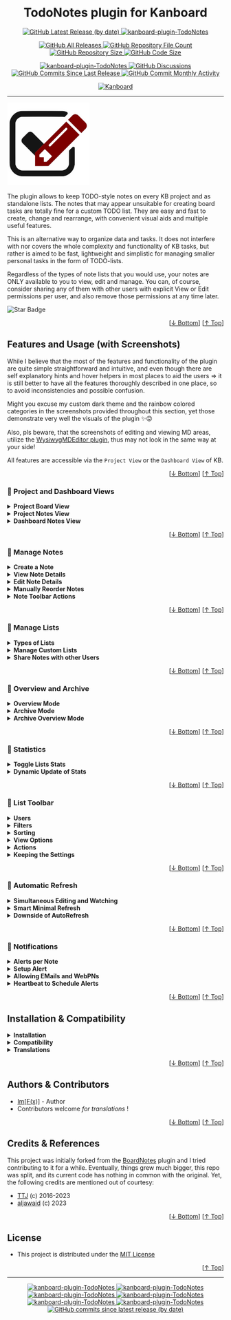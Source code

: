 <h1 name="user-content-readme-top" align="center">TodoNotes plugin for Kanboard</h1>

<p align="center">
    <a href="https://github.com/imfx77/kanboard-plugin-TodoNotes/releases">
        <img src="https://img.shields.io/github/v/release/imfx77/kanboard-plugin-TodoNotes?style=for-the-badge&color=brightgreen" alt="GitHub Latest Release (by date)" title="GitHub Latest Release (by date)">
    </a>
    <a href="https://github.com/imfx77/kanboard-plugin-TodoNotes/blob/master/LICENSE" title="Read License">
        <img src="https://img.shields.io/github/license/imfx77/kanboard-plugin-TodoNotes?style=for-the-badge" alt="kanboard-plugin-TodoNotes">
    </a>
</p>
<p align="center">
    <a href="https://github.com/imfx77/kanboard-plugin-TodoNotes/releases">
        <img src="https://img.shields.io/github/downloads/imfx77/kanboard-plugin-TodoNotes/total?style=for-the-badge&color=orange" alt="GitHub All Releases" title="GitHub All Downloads">
    </a>
    <a href="https://github.com/imfx77/kanboard-plugin-TodoNotes/releases">
        <img src="https://img.shields.io/github/directory-file-count/imfx77/kanboard-plugin-TodoNotes?style=for-the-badge&color=orange" alt="GitHub Repository File Count" title="GitHub Repository File Count">
    </a>
    <a href="https://github.com/imfx77/kanboard-plugin-TodoNotes/releases">
        <img src="https://img.shields.io/github/repo-size/imfx77/kanboard-plugin-TodoNotes?style=for-the-badge&color=orange" alt="GitHub Repository Size" title="GitHub Repository Size">
    </a>
    <a href="https://github.com/imfx77/kanboard-plugin-TodoNotes/releases">
        <img src="https://img.shields.io/github/languages/code-size/imfx77/kanboard-plugin-TodoNotes?style=for-the-badge&color=orange" alt="GitHub Code Size" title="GitHub Code Size">
    </a>
</p>
<p align="center">
    <a href="https://github.com/imfx77/kanboard-plugin-TodoNotes/stargazers" title="View Stargazers">
        <img src="https://img.shields.io/github/stars/imfx77/kanboard-plugin-TodoNotes?logo=github&style=for-the-badge" alt="kanboard-plugin-TodoNotes">
    </a>
    <a href="https://github.com/imfx77/kanboard-plugin-TodoNotes/discussions">
        <img src="https://img.shields.io/github/discussions/imfx77/kanboard-plugin-TodoNotes?style=for-the-badge&color=blue" alt="GitHub Discussions" title="Read Discussions">
    </a>
    <a href="https://github.com/imfx77/kanboard-plugin-TodoNotes/compare">
        <img src="https://img.shields.io/github/commits-since/imfx77/kanboard-plugin-TodoNotes/latest?include_prereleases&style=for-the-badge&color=blue" alt="GitHub Commits Since Last Release" title="GitHub Commits Since Last Release">
    </a>
    <a href="https://github.com/imfx77/kanboard-plugin-TodoNotes/compare">
        <img src="https://img.shields.io/github/commit-activity/m/imfx77/kanboard-plugin-TodoNotes?style=for-the-badge&color=blue" alt="GitHub Commit Monthly Activity" title="GitHub Commit Monthly Activity">
    </a>
</p>
<p align="center">
    <a href="https://github.com/kanboard/kanboard" title="Kanboard - Kanban Project Management Software">
        <img src="https://img.shields.io/badge/Plugin%20for-kanboard-D40000?style=for-the-badge&labelColor=000000" alt="Kanboard">
    </a>
</p>

---

![icon](Assets/img/icon.png)

The plugin allows to keep TODO-style notes on every KB project and as standalone lists.
The notes that may appear unsuitable for creating board tasks are totally fine for a custom TODO list.
They are easy and fast to create, change and rearrange, with convenient visual aids and multiple useful features.

This is an alternative way to organize data and tasks.
It does not interfere with nor covers the whole complexity and functionality of KB tasks,
but rather is aimed to be fast, lightweight and simplistic for managing
smaller personal tasks in the form of TODO-lists.

Regardless of the types of note lists that you would use, your notes are ONLY available to you
to view, edit and manage. You can, of course, consider sharing any of them with other users
with explicit View or Edit permissions per user, and also remove those permissions at any time later.

<img src="https://img.shields.io/badge/⭐-If%20Useful-BC4E99?style=for-the-badge" alt="Star Badge">

<p align="right">[<a href="#user-content-readme-bottom">&#8595; Bottom</a>] [<a href="#user-content-readme-top">&#8593; Top</a>]</p>

## Features and Usage (with Screenshots)

While I believe that the most of the features and functionality of the plugin are quite simple straightforward and intuitive,
and even though there are self explanatory hints and hover helpers in most places to aid the users
=> it is still better to have all the features thoroughly described in one place,
so to avoid inconsistencies and possible confusion.

Might you excuse my custom dark theme and the rainbow colored categories in the screenshots provided throughout this section,
yet those demonstrate very well the visuals of the plugin ✨😝

Also, pls beware, that the screenshots of editing and viewing MD areas,
utilize the [WysiwygMDEditor plugin](https://github.com/imfx77/kanboard-plugin-Wysiwyg-MD-Editor),
thus may not look in the same way at your side!

All features are accessible via the `Project View` or the `Dashboard View` of KB.  

<p align="right">[<a href="#user-content-readme-bottom">&#8595; Bottom</a>] [<a href="#user-content-readme-top">&#8593; Top</a>]</p>

### 🔳 Project and Dashboard Views

<details>
<summary><strong>Project Board View</strong></summary>

For each KB project there are two ways to reach the TodoNotes:
* a button in the project header
* an item in the project dropdown menu (that also shows current stats of the project notes)
![Project Board View](Screenshots/view-project-board.png)

</details>

<details>
<summary><strong>Project Notes View</strong></summary>

This is the corresponding view of the associated project notes.
You can perform all manipulations for the notes in this project directly from here.
![Project Notes View](Screenshots/view-project-notes.png)

</details>

<details>
<summary><strong>Dashboard Notes View</strong></summary>

However, accessing notes list through the `Dashboard > My notes`, gives you the full functionality of the plugin.
You can see and manage from there all the lists that are available to you.
![Dashboard Notes View](Screenshots/view-dashboard-notes.png)

</details>

<p align="right">[<a href="#user-content-readme-bottom">&#8595; Bottom</a>] [<a href="#user-content-readme-top">&#8593; Top</a>]</p>

### 🔳 Manage Notes

<details>
<summary><strong>Create a Note</strong></summary>

Suppose we have a new empty list.
* Creating a note is as simple as typing something and pressing ENTER.
(_Attention_: for mobile you will still have to click the _Save Note_ button!)
* Optionally, you can press TAB or the _Toggle Details_ button, to input note category and details.
If you don't, you can still change those later.
* Finally, to save everything either press the _Save_ button or simply TAB from the editing details area.

![Create New Note](Screenshots/manage-notes-01.png)
![Input Note Details](Screenshots/manage-notes-02.png)

</details>

<details>
<summary><strong>View Note Details</strong></summary>

In a similar fashion, to view/hide note details:
* click the _Toggle Details_ button
* or double-click / double-tap in on the empty area of the note
* clicking the category label or date icon in collapsed view will also open the detailed view

![Newly Created Note](Screenshots/manage-notes-03.png)

</details>

<details>
<summary><strong>Edit Note Details</strong></summary>

![View Existing Note](Screenshots/manage-notes-04.png)

To change any of the note's elements just click on:
* (1) the title label - change title, press ENTER
* (2) the category dropdown - simply select another category
* (3) the _Edit Note Details_ button - change details, press TAB
* (4) the _Status_ button - clicking toggles between Open / In Progress / Done states

![Change Existing Note](Screenshots/manage-notes-05.png)

</details>

<details>
<summary><strong>Manually Reorder Notes</strong></summary>

You can also rearrange multiple notes in a list by simple drag-n-drop,
while any note can be collapsed or expanded at your wish.

_Attention_, for mobile there is an explicit button in the note's toolbar to serve as a `reorder handle`
=> use it specifically for dragging the note, as the generic behavior of drag is to swipe the page contents!

![Manually Reorder Notes](Screenshots/manage-notes-06.png)

</details>

<details>
<summary><strong>Note Toolbar Actions</strong></summary>

On the next picture, the note toolbar buttons are listed from left to right as follows:
* _Get Link to Note_ - copy a link to this note to the clipboard
* _Move Note to Project_ - transfers this note to any other of the available lists
* _Create Task from Note_ - apparently, it is only available for notes in [Regular lists](#-manage-lists),
creates a task on the corresponding KB project with specific Category, Column, Swimlane
* _Delete Note_ - permanently remove the note from the list!
* _Move Note to Archive_ - archives the note (in separate DB table)
* _Save Note_ - store all note changes to the DB

![Note Toolbar Buttons](Screenshots/manage-notes-07.png)

</details>

<p align="right">[<a href="#user-content-readme-bottom">&#8595; Bottom</a>] [<a href="#user-content-readme-top">&#8593; Top</a>]</p>

### 🔳 Manage Lists

<details>
<summary><strong>Types of Lists</strong></summary>

![List Types](Screenshots/manage-lists-01.png)

These are the list types that you can have:
* **Regular** - this is an automatic list that is available for every KB project that you participate in.
Beware that if you lose your access to the KB project you will also lose access to the corresponding Notes List
even though all the notes will remain intact. There might be multiple users that are members of the KB project
and each of them will have this list, but they cannot see each others notes unless they explicitly share them.
* **Custom** - these lists are standalone, they can be only created accessed and manipulated through the `Dashboard > My notes`
interface of the TodoNotes plugin. They are highly flexible and customizable to match various purposes.
  * **Global** - those lists are globally accessible for all users, and much like the **Regular** lists
every user can see and manage just his own notes. The specific is that **Global Custom** lists can be managed by Admin only
(create/rename/delete/reorder), and the users can manipulate their own notes and consider sharing them.
The plugin initially pre-creates `Global Notes` and `Global TODO` global lists, you can leave them or remove them at wish.
  * **Private** - as the name suggests those are the personal user lists. Everyone can create and manage any number of private lists as he needs.
They are visible only to the owner (unless shared). Those would be the most expendable lists as they would come and go on demand.
  * **Shared** - those are other users' private list that have been shared with you. You can access them
with the corresponding Vew/Edit permissions. Apparently, with View permission you see a readonly list,
and with Edit permission you can touch the notes on user's behalf.

</details>

<details>
<summary><strong>Manage Custom Lists</strong></summary>

![Manage Custom Lists](Screenshots/manage-lists-02.png)

As numbered on the above picture, these are the manipulations to list that you can do:
* (1) _Create custom note list_ - if you have Admin privileges, you can create **Global** lists, otherwise only **Private**
* (2) _Rename/Delete custom global note list!_ - Admin only
* (3) _Sharing Permissions_ - if button is highlighted there are existing permissions for this list.
Sharing permission to a specific user will only give him access to your notes, other users' notes in the global list are theirs to share.
* (4) _Rename/Delete custom private note list_ - mangle them as you like it, the list panel will adjust its width
* (5) _Sharing Permissions_ - if button is highlighted there are existing permissions for this list.
Since the **Private** list contains your notes only, a sharing permission actually exposes the entire list to another user,
and he will see it as a standalone list in his `Shared Custom List` group in the tabs panel.
* (6) Reorder **Private** list by dragging. Same thing applies for **Global** lists too, it just requires Admin privileges.
_Attention_, for mobile there is an explicit `reoder handle` to drag the lists around!
* (7) The **Regular** list being bound to actual KB projects are not really manipulatable,
you can just go to their Board or Task List views.
* (8) _Sharing Permissions_ - works as for **Global** list.
* (9) Collapse/Expand the list groups - as expected, click on the arrows, or double-click the group title.
The collapse/expand state of each group is remembered and the visuals will remain as you set them.

</details>

<details>
<summary><strong>Share Notes with other Users</strong></summary>

To share your notes from a **Global/Regular** list or to share a whole **Private** list
click the corresponding _Sharing Permissions_ button (1) and it will bring up
a page that lists users and permissions.

For each user of interest select the desired permission (2) and press the _Set_ button (3).
When the list is longer, please scroll to find desired users. Operate them one by one.
If you want to remove the sharing permissions, simply select the `[none]` option.

![Manage Custom Lists](Screenshots/manage-lists-03.png)

</details>

<p align="right">[<a href="#user-content-readme-bottom">&#8595; Bottom</a>] [<a href="#user-content-readme-top">&#8593; Top</a>]</p>

### 🔳 Overview and Archive

<details>
<summary><strong>Overview Mode</strong></summary>

When you open the `Dashboard > My notes` by default you land on the `All Lists` item
which effectively represents the **Overview Mode**. Its idea is to be able
to quickly browse and review all available notes from all available owned lists (according to the set filters, of course).
The order of lists in the overview follows their order from the tabs pane on the left.

You can surely expand and collapse notes' details, but you are only allowed
to change note _Status_ and _Alert_ and to reorder notes within a list.

![Overview Mode](Screenshots/view-overview.png)

As numbered on the picture the following actions regard the lists:
* (1) collapse / expand specific list
* (2) double-click on the empty area to collapse / expand specific list
* (3) click to go to specific list (same as clicking on its tab in the left pane)

And the rest of them regard the notes:
* (4) double-click empty area of note to expand / collapse note details
* (5) drag note to reorder within the specific list
* (6) toggle note _Status_
* (7) set note _Alert_

</details>

<details>
<summary><strong>Archive Mode</strong></summary>

There is a special filter in the [List Toolbar > Filters](#-list-toolbar) (1)
that is called `Archive View` (2).
It effectively switches the entire list view mode as it shows the archived notes for this list
(which are technically being kept in a separate DB table form the active ones).

When notes are archived they lose their status and become unmanageable in any way.
You can browse and review their data, but the only actions (3) you can perform with them are:
* delete them permanently
* or restore them as active notes

![Archive Mode](Screenshots/view-archive.png)

</details>

<details>
<summary><strong>Archive Overview Mode</strong></summary>

Well, since the `Archive View` filter is also available in `Overview Mode`
this allows to have an overview of all archived notes from all available lists.
Yet, you can only browse and review them. If you want to manipulate the archived notes
you have to select a specific list and turn on its `Archive View` from filter settings.

</details>

<p align="right">[<a href="#user-content-readme-bottom">&#8595; Bottom</a>] [<a href="#user-content-readme-top">&#8593; Top</a>]</p>

### 🔳 Statistics

<details>
<summary><strong>Toggle Lists Stats</strong></summary>

By using the _Show Stats_ button you can toggle ON / OFF the visibility of
the statistics widgets for all lists. They show the number of Open / In Progress / Done
notes for each list, and a total on top.

_Attention_, if you are viewing someone else's [Shared notes](#-manage-lists)
for a specific list, the shown stats will be grayed out to denote that those are not the counts of your notes
and that they don't contribute to the total!

![Toglle Lists Stats](Screenshots/view-notes-stats.png)

</details>

<details>
<summary><strong>Dynamic Update of Stats</strong></summary>

You can see the counts updating immediately as you change the _Status_ of notes.

When the `In Progress` count for a list is `0` then the widget icon would stop spinning to avoid drawing unnecessary attention.

</details>

<p align="right">[<a href="#user-content-readme-bottom">&#8595; Bottom</a>] [<a href="#user-content-readme-top">&#8593; Top</a>]</p>

### 🔳 List Toolbar

<details>
<summary><strong>Users</strong></summary>

The **User** menu (1) shows the currently selected user whose note are being viewed.
The default user (2) is always on the top of the menu, the icon on his right (3) shows its role or permissions.
* The _Sharing Permissions_ section of the menu appears for **Global/Regular** lists.
It will hold users that have shared their notes for this list with you (4) along with their corresponding permissions.
* For the **Private/Shared** lists there is always a single user - the list OWNER - you or the sharer.

When there are multiple users in this menu to select from, the selected user is highlighted in RED.
Switching users will switch the set of notes, and the list may become readonly depending on the permissions.

![Settings Users](Screenshots/settings-users.png)

</details>

<details>
<summary><strong>Filters</strong></summary>

The **Filter** menu (1) contains options to show/hide notes by _Status_.
You can toggle multiple options, highlighted in RED. On the example picture,
the Done notes are excluded (2).

The last item in the menu is `Archive View` (3). It will actually switch the list to [Archive Mode](#-overview-and-archive)
which allows browsing and managing its archived notes (if any). Toggling `Archive View` OFF again, will bring you back
to the normal view.

![Settings Filters](Screenshots/settings-filters.png)

</details>

<details>
<summary><strong>Sorting</strong></summary>

The **Sort** menu (1) contains options to order the notes in the list.
The selected option is highlighted in RED.

The `Manual Order` option (2) is a special one, it does NOT sort anything but rather allows you to manually reorder notes by dragging.
If any other option is selected, like in the example `Sort by Status` (3), the notes will get sorted along the selected condition
and the list will not allow dragging the notes.

Some options are context dependent (e.g. Overview, Archive, etc).
On the example picture the item `Sort by Date Restored` (4) will disappear in **Archive Mode**
and will be replaced by `Sort by Date Archived`.

![Settings Sorting](Screenshots/settings-sorting.png)

</details>

<details>
<summary><strong>View Options</strong></summary>

The **View** menu (1) presents some visual options.
When an option is turned ON it is highlighted in RED.
* the `Colorize by Category` (2) switches on/off the category colors in notes
* the `Use Standard Status Marks` (3) switches between two sets of marks for the _Status_ buttons

![Settings Options 1](Screenshots/settings-options1.png)
![Settings Options 2](Screenshots/settings-options2.png)

</details>

<details>
<summary><strong>Actions</strong></summary>

On the **Actions** (1) from top to bottom are:
* _Expand all Notes_ - expands all notes' details, desktop shortcut key [+]
* _Collapse all Notes_ - collapses all notes' details, desktop shortcut key [-]
* _Note Stats_ - shows a pie chart of the notes counts
* _Create Report_ - generates a flat expanded non-editable view of the note list, can filter by specific category
* _Archive ALL Done Notes!_ - moves in bulk all Done notes to Archive
* _! Delete ALL Done Notes!_ - permanently removes in bulk all Done notes
* _View README_ - view this README document online

![Settings Actions](Screenshots/settings-actions.png)

</details>

<details>
<summary><strong>Keeping the Settings</strong></summary>

All the settings from the above menus are attempted to be remembered for each list separately,
thus providing maximum customization to the user in every single client.
The persistence mechanism uses the SESSION variable while the user is online
and COOKIES to store the settings in the client browser between the sessions.

If you have disabled cookies for the KB domain, then every time you start a new session
the settings for all lists will be default, and whatever you set during the session
will be lost when you disconnect or close the client.

</details>

<p align="right">[<a href="#user-content-readme-bottom">&#8595; Bottom</a>] [<a href="#user-content-readme-top">&#8593; Top</a>]</p>

### 🔳 Automatic Refresh

<details>
<summary><strong>Simultaneous Editing and Watching</strong></summary>

Different scenarios might occur, in which simultaneous editing from multiple parties,
or simultaneous editing from one party and watching from other parties, will concern the same data - a note or a whole list.

* I might view/edit the same note/list both in my desktop and mobile browser on different devices.
* I might have shared a note list for view/edit, and me and the other user are trying to view/edit some note at the same time.
* Or even I just have a dedicated screen that is permanently open to some list in order to continuously keep track of tasks.

In all the cases, a mechanism is needed to keep the data up to date,
and propagate any remote changes to all watcher/editor clients.

</details>

<details>
<summary><strong>Smart Minimal Refresh</strong></summary>

Normally you would only see this icon blink for a moment in the bottom right corner, it is auto refresh.

![AutoRefresh](Screenshots/view-autorefresh.png)

Every 15 seconds the client would ask the server if there is any change
since the last time the page was updated. It would then receive a collection of timestamps
to denote last changes in several aspects, to drive partial or full refresh if necessary,
and to update the page timestamp to the latest.

If the page is not visible or not in focus, the 15 seconds cycle is suspended
and the AutoRefresh waits until focus is gained again, thus sparing unnecessary request to the server.

_Attention_, this is NOT a collision resolving mechanism. It ONLY ensures that if there was
a nearly simultaneous change of the same data from multiple parties, they all will receive and see
the final change in a quite short interval. That is just meant to prevent continuous and large data desync.

</details>

<details>
<summary><strong>Downside of AutoRefresh</strong></summary>

You might be doing some changes when AutoRefresh happens, and you will lose them as you get interrupted.
But then, again, the AutoRefresh initially happened because the data you are editing was changed while you are still doing it.
And as a matter of precedence, whichever the first change submitted it triggers the refresh to get itself propagated and keep a consistent state of the data.

</details>

<p align="right">[<a href="#user-content-readme-bottom">&#8595; Bottom</a>] [<a href="#user-content-readme-top">&#8593; Top</a>]</p>

### 🔳 Notifications

<details>
<summary><strong>Alerts per Note</strong></summary>

The plugin allows you to configure an alert for each separate note.
You can open the notification setup dialog either by clicking the `Notifications` label (1)
in the detailed note view or by directly clicking the alert button on the toolbar (2) while note is collapsed.

As you may notice, the alert icon indicates the state of the alert:
* **slashed white bell** - no alert configured
* **white bell** - configured alert, pending
* **slashed grayed bell** - no alert configured, disabled due Done state
* **grayed bell** - configured alert, disabled due Done state
* **red bell** - configured alert, overdue

![Notification Setup](Screenshots/notifications-setup.png)

</details>

<details>
<summary><strong>Setup Alert</strong></summary>

On the above picture, in the dialog, you can select the Date/Time in two ways:
* either by explicitly using the calendar control (3)
* or by clicking the `Postpone` checkbox (4) and using an offset to the currently set date
(in order to use the calendar again you must explicitly uncheck `Postpone`)
  
The `Alert Options` determine how to execute the notifications.
You must first select the type of the notification (5).
If you choose none => then no notification will be triggered,
this could be useful when you need to just temporarily stop the notification trigger without resetting its parameters.
* **eMail** - uses the KB backend to send mails
* **WebPN** - the plugin provides means to push browser notifications on multiple clients subscribed
* you can check both of them, of course

The `Remind` options allow for additional notifications, respectively:
* **Remind before** (6) - a single reminder prior to the alert date
* **Remind after** (7) - infinite repetitive reminders after the alert date

And finally, use **Set** button (8) to apply all the changes.
Or you can **Reset** (9) the entire alert, which will remove all settings and will disable the notification trigger.

</details>

<details>
<summary><strong>Allowing EMails and WebPNs</strong></summary>

To be able to use **eMail** notifications you need two things:
* a valid email configured in your KB profile
* the plugin utilizes the KB backend for sending mails - so, you need to have the
[KB server settings](https://docs.kanboard.org/v1/admin/email/#server-settings)
properly configured to allow this

For the **WebPNs** to work you must enable in your browser(s) the push notifications
for the KB domain that you use. Check how to do this for your specific browser,
then just load any page that shows a TodoNotes list, and you will be automatically subscribed.
* You may subscribe in several browsers on different devices (including mobile), and when the alert is due
you will get notified on all of them.
* If you wish to stop receiving **WebPNs** on a specific device,
simply disable the notifications for the KB domain in the browser of use on that specific device.

![Notification Setup](Screenshots/notifications-allow.png)

</details>

<details>
<summary><strong>Heartbeat to Schedule Alerts</strong></summary>

Finally, for any notification to be triggered, we need a scheduler that will periodically check which of the alerts are due.
KB provides a mechanism to schedule jobs (e.g. the **“Daily background job for tasks”**) through
[cronjob configuration](https://docs.kanboard.org/v1/admin/cronjob/).

The **cron** file for the daily event usually looks something like this:

```bash
0 8 * * * cd /var/www/app && ./cli cronjob >/dev/null 2>&1
```

Unfortunately, a trigger once a day is quite far from what we want for notifications.
Hence, the plugin provides a specific command to trigger a heartbeat for notifications.
It would look like this in the **cron** file:

```bash
*/15 * * * * cd /var/www/app && ./cli TodoNotes:NotificationsHeartbeat
```

As you can see, the notifications will be triggered in chunks depending on the interval and NOT on the exact note alarm time.
A fair interval to set is **15 minutes**.
* The smaller the value (e.g. 1 min) => the more precise the alert trigger, but more burden on the server.
* The lager the value (e.g. 30 mins) => more relaxed on the server, but greater delay for notifications.

Additional delays in delivering the **WebPNs** might take place depending on the specific platform, client, and the media transport.

If you don't have access to the system beneath KB, or if you are uncomfortable to mangle it - the plugin
provides one more way to receive a heartbeat. Yet it is NOT recommended unless absolutely no other options.
* The ServiceWorker on the client that handles the push notifications from the server sends back a periodic emulated heartbeat.
* Thus, having clients performing requests to the server in a way provides soft heartbeat, but sporadic in nature as the clients connect and disconnect.
* In order to emulate a stable soft heartbeat, you need to **keep alive a dedicated browser client** on some device, and a page with TodoNotes list opened in it, for the SW to be active.

The heartbeat defined through the **cron** command has higher priority anyway.
So even if there are multiple clients generating a soft heartbeat, this won't burden the server, you can safely have the both.

</details>

<p align="right">[<a href="#user-content-readme-bottom">&#8595; Bottom</a>] [<a href="#user-content-readme-top">&#8593; Top</a>]</p>

## Installation & Compatibility

<details>
<summary><strong>Installation</strong></summary>

* Install via the **Kanboard Plugin Directory** or see [**Plugin Installation**](INSTALL.md)
* Read the full [**Changelog**](changelog.md "See changes") to see the latest updates

</details>
<details>
<summary><strong>Compatibility</strong></summary>

* Requires [Kanboard](https://github.com/kanboard/kanboard "Kanboard - Kanban Project Management Software") ≥`1.2.33`
* **Other Plugins & Action Plugins**
  * _No known issues_
* **Core Files & Templates**
  * `0` Template overrides
  * `5` _New database tables_ to serve the purposes of the **TodoNotes plugin**

</details>
<details>
<summary><strong>Translations</strong></summary>

* _Translation for `en_US` is the default_, currently there are no other translation packs.

</details>

<p align="right">[<a href="#user-content-readme-bottom">&#8595; Bottom</a>] [<a href="#user-content-readme-top">&#8593; Top</a>]</p>

## Authors & Contributors

* [Im[F(x)]](https://github.com/imfx77) - Author
* Contributors welcome _for translations_ !

<p align="right">[<a href="#user-content-readme-bottom">&#8595; Bottom</a>] [<a href="#user-content-readme-top">&#8593; Top</a>]</p>

## Credits & References

This project was initially forked from the [BoardNotes](https://github.com/aljawaid/BoardNotes) plugin and I tried contributing to it for a while.
Eventually, things grew much bigger, this repo was split, and its current code has nothing in common with the original.
Yet, the following credits are mentioned out of courtesy:
* [TTJ](https://github.com/ThomasTJdev) (c) 2016-2023
* [aljawaid](https://github.com/aljawaid) (c) 2023

<p align="right">[<a href="#user-content-readme-bottom">&#8595; Bottom</a>] [<a href="#user-content-readme-top">&#8593; Top</a>]</p>

## License

* This project is distributed under the [MIT License](LICENSE "Read The MIT license")

<p align="right">[<a href="#user-content-readme-top">&#8593; Top</a>]</p>

---

<p align="center">
    <a href="https://github.com/imfx77/kanboard-plugin-TodoNotes/stargazers" title="View Stargazers">
        <img src="https://img.shields.io/github/stars/imfx77/kanboard-plugin-TodoNotes?logo=github&style=flat-square" alt="kanboard-plugin-TodoNotes">
    </a>
    <a href="https://github.com/imfx77/kanboard-plugin-TodoNotes/forks" title="See Forks">
        <img src="https://img.shields.io/github/forks/imfx77/kanboard-plugin-TodoNotes?logo=github&style=flat-square" alt="kanboard-plugin-TodoNotes">
    </a>
    <a href="https://github.com/imfx77/kanboard-plugin-TodoNotes/blob/master/LICENSE" title="Read License">
        <img src="https://img.shields.io/github/license/imfx77/kanboard-plugin-TodoNotes?style=flat-square" alt="kanboard-plugin-TodoNotes">
    </a>
    <a href="https://github.com/imfx77/kanboard-plugin-TodoNotes/issues" title="Open Issues">
        <img src="https://img.shields.io/github/issues-raw/imfx77/kanboard-plugin-TodoNotes?style=flat-square" alt="kanboard-plugin-TodoNotes">
    </a>
    <a href="https://github.com/imfx77/kanboard-plugin-TodoNotes/issues?q=is%3Aissue+is%3Aclosed" title="Closed Issues">
        <img src="https://img.shields.io/github/issues-closed/imfx77/kanboard-plugin-TodoNotes?style=flat-square" alt="kanboard-plugin-TodoNotes">
    </a>
    <a href="https://github.com/imfx77/kanboard-plugin-TodoNotes/discussions" title="Read Discussions">
        <img src="https://img.shields.io/github/discussions/imfx77/kanboard-plugin-TodoNotes?style=flat-square" alt="kanboard-plugin-TodoNotes">
    </a>
    <a href="https://github.com/imfx77/kanboard-plugin-TodoNotes/compare/" title="Latest Commits">
        <img alt="GitHub commits since latest release (by date)" src="https://img.shields.io/github/commits-since/imfx77/kanboard-plugin-TodoNotes/latest?style=flat-square">
    </a>
</p>

<a name="user-content-readme-bottom"></a>
